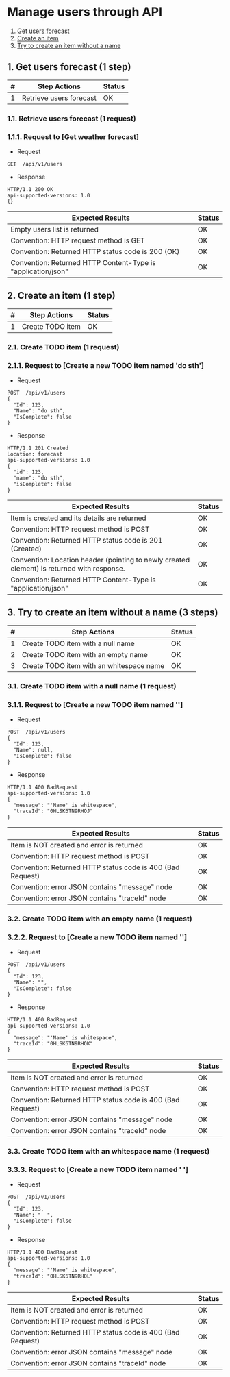 # Manage users through API

1. [Get users forecast](#1-get-users-forecast-1-step)
1. [Create an item](#2-create-an-item-1-step)
1. [Try to create an item without a name](#3-try-to-create-an-item-without-a-name-3-steps)

## 1. Get users forecast (1 step)

| # | Step Actions | Status |
| - | - | - |
| 1 | Retrieve users forecast | OK |

### 1.1. Retrieve users forecast (1 request)

### 1.1.1. Request to [Get weather forecast]

- Request
```
GET  /api/v1/users
```

- Response
```
HTTP/1.1 200 OK
api-supported-versions: 1.0
{}
```

| Expected Results  | Status |
| - | - |
| Empty users list is returned | OK |
| Convention: HTTP request method is GET | OK |
| Convention: Returned HTTP status code is 200 (OK) | OK |
| Convention: Returned HTTP Content-Type is "application/json" | OK |



## 2. Create an item (1 step)

| # | Step Actions | Status |
| - | - | - |
| 1 | Create TODO item | OK |

### 2.1. Create TODO item (1 request)

### 2.1.1. Request to [Create a new TODO item named 'do sth']

- Request
```
POST  /api/v1/users
{
  "Id": 123,
  "Name": "do sth",
  "IsComplete": false
}
```

- Response
```
HTTP/1.1 201 Created
Location: forecast
api-supported-versions: 1.0
{
  "id": 123,
  "name": "do sth",
  "isComplete": false
}
```

| Expected Results  | Status |
| - | - |
| Item is created and its details are returned | OK |
| Convention: HTTP request method is POST | OK |
| Convention: Returned HTTP status code is 201 (Created) | OK |
| Convention: Location header (pointing to newly created element) is returned with response. | OK |
| Convention: Returned HTTP Content-Type is "application/json" | OK |



## 3. Try to create an item without a name (3 steps)

| # | Step Actions | Status |
| - | - | - |
| 1 | Create TODO item with a null name | OK |
| 2 | Create TODO item with an empty name | OK |
| 3 | Create TODO item with an whitespace name | OK |

### 3.1. Create TODO item with a null name (1 request)

### 3.1.1. Request to [Create a new TODO item named '']

- Request
```
POST  /api/v1/users
{
  "Id": 123,
  "Name": null,
  "IsComplete": false
}
```

- Response
```
HTTP/1.1 400 BadRequest
api-supported-versions: 1.0
{
  "message": "'Name' is whitespace",
  "traceId": "0HLSK6TN9RHOJ"
}
```

| Expected Results  | Status |
| - | - |
| Item is NOT created and error is returned | OK |
| Convention: HTTP request method is POST | OK |
| Convention: Returned HTTP status code is 400 (Bad Request) | OK |
| Convention: error JSON contains "message" node | OK |
| Convention: error JSON contains "traceId" node | OK |


### 3.2. Create TODO item with an empty name (1 request)

### 3.2.2. Request to [Create a new TODO item named '']

- Request
```
POST  /api/v1/users
{
  "Id": 123,
  "Name": "",
  "IsComplete": false
}
```

- Response
```
HTTP/1.1 400 BadRequest
api-supported-versions: 1.0
{
  "message": "'Name' is whitespace",
  "traceId": "0HLSK6TN9RHOK"
}
```

| Expected Results  | Status |
| - | - |
| Item is NOT created and error is returned | OK |
| Convention: HTTP request method is POST | OK |
| Convention: Returned HTTP status code is 400 (Bad Request) | OK |
| Convention: error JSON contains "message" node | OK |
| Convention: error JSON contains "traceId" node | OK |


### 3.3. Create TODO item with an whitespace name (1 request)

### 3.3.3. Request to [Create a new TODO item named '  ']

- Request
```
POST  /api/v1/users
{
  "Id": 123,
  "Name": "  ",
  "IsComplete": false
}
```

- Response
```
HTTP/1.1 400 BadRequest
api-supported-versions: 1.0
{
  "message": "'Name' is whitespace",
  "traceId": "0HLSK6TN9RHOL"
}
```

| Expected Results  | Status |
| - | - |
| Item is NOT created and error is returned | OK |
| Convention: HTTP request method is POST | OK |
| Convention: Returned HTTP status code is 400 (Bad Request) | OK |
| Convention: error JSON contains "message" node | OK |
| Convention: error JSON contains "traceId" node | OK |


